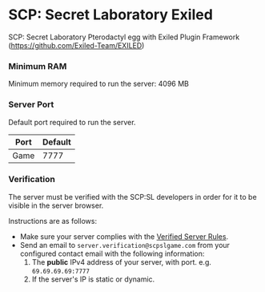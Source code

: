 # SCP: Secret Laboratory Exiled
SCP: Secret Laboratory Pterodactyl egg with Exiled Plugin Framework (https://github.com/Exiled-Team/EXILED)

### Minimum RAM
Minimum memory required to run the server: 4096 MB


### Server Port
Default port required to run the server.

| Port    | Default |
|---------|---------|
| Game    | 7777    |


### Verification

The server must be verified with the SCP:SL developers in order for it to be visible in the server browser.

Instructions are as follows:
* Make sure your server complies with the [Verified Server Rules](https://scpslgame.com/Verified_server_rules.pdf).
* Send an email to `server.verification@scpslgame.com` from your configured contact email with the following information:
  1. The **public** IPv4 address of your server, with port. e.g. `69.69.69.69:7777`
  2. If the server's IP is static or dynamic.
